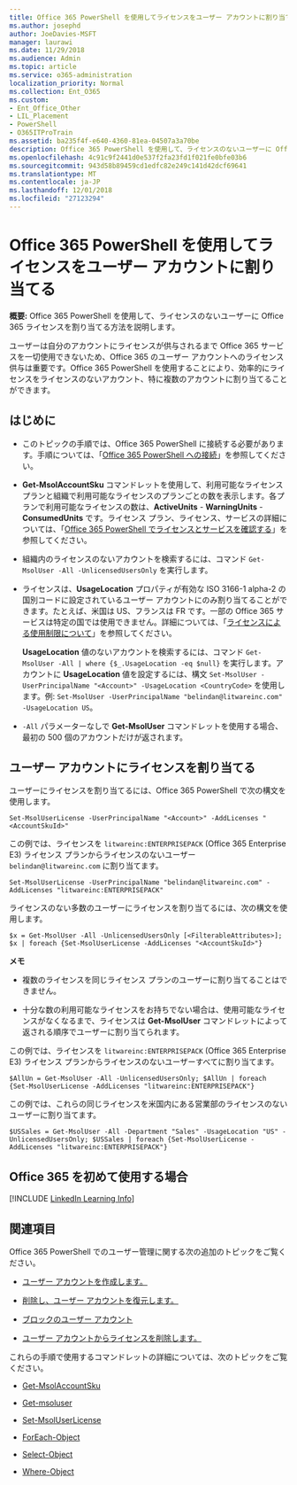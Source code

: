 ```yaml
---
title: Office 365 PowerShell を使用してライセンスをユーザー アカウントに割り当てる
ms.author: josephd
author: JoeDavies-MSFT
manager: laurawi
ms.date: 11/29/2018
ms.audience: Admin
ms.topic: article
ms.service: o365-administration
localization_priority: Normal
ms.collection: Ent_O365
ms.custom:
- Ent_Office_Other
- LIL_Placement
- PowerShell
- O365ITProTrain
ms.assetid: ba235f4f-e640-4360-81ea-04507a3a70be
description: Office 365 PowerShell を使用して、ライセンスのないユーザーに Office 365 ライセンスを割り当てる方法を説明します。
ms.openlocfilehash: 4c91c9f2441d0e537f2fa23fd1f021fe0bfe03b6
ms.sourcegitcommit: 943d58b89459cd1edfc82e249c141d42dcf69641
ms.translationtype: MT
ms.contentlocale: ja-JP
ms.lasthandoff: 12/01/2018
ms.locfileid: "27123294"
---
```

# <a name="assign-licenses-to-user-accounts-with-office-365-powershell"></a>Office 365 PowerShell を使用してライセンスをユーザー アカウントに割り当てる

**概要:** Office 365 PowerShell を使用して、ライセンスのないユーザーに Office 365 ライセンスを割り当てる方法を説明します。
  
ユーザーは自分のアカウントにライセンスが供与されるまで Office 365 サービスを一切使用できないため、Office 365 のユーザー アカウントへのライセンス供与は重要です。Office 365 PowerShell を使用することにより、効率的にライセンスをライセンスのないアカウント、特に複数のアカウントに割り当てることができます。 

## <a name="before-you-begin"></a>はじめに
<a name="RTT"> </a>

- このトピックの手順では、Office 365 PowerShell に接続する必要があります。手順については、「[Office 365 PowerShell への接続](connect-to-office-365-powershell.md)」を参照してください。
    
- **Get-MsolAccountSku** コマンドレットを使用して、利用可能なライセンス プランと組織で利用可能なライセンスのプランごとの数を表示します。各プランで利用可能なライセンスの数は、**ActiveUnits** - **WarningUnits** - **ConsumedUnits** です。ライセンス プラン、ライセンス、サービスの詳細については、「[Office 365 PowerShell でライセンスとサービスを確認する](view-licenses-and-services-with-office-365-powershell.md)」を参照してください。
    
- 組織内のライセンスのないアカウントを検索するには、コマンド  `Get-MsolUser -All -UnlicensedUsersOnly` を実行します。
    
- ライセンスは、**UsageLocation** プロパティが有効な ISO 3166-1 alpha-2 の国別コードに設定されているユーザー アカウントにのみ割り当てることができます。たとえば、米国は US、フランスは FR です。一部の Office 365 サービスは特定の国では使用できません。詳細については、「[ライセンスによる使用制限について](https://go.microsoft.com/fwlink/p/?LinkId=691730)」を参照してください。
    
    **UsageLocation** 値のないアカウントを検索するには、コマンド `Get-MsolUser -All | where {$_.UsageLocation -eq $null}` を実行します。アカウントに **UsageLocation** 値を設定するには、構文 `Set-MsolUser -UserPrincipalName "<Account>" -UsageLocation <CountryCode>` を使用します。例: `Set-MsolUser -UserPrincipalName "belindan@litwareinc.com" -UsageLocation US`。
    
- `-All` パラメーターなしで **Get-MsolUser** コマンドレットを使用する場合、最初の 500 個のアカウントだけが返されます。

## <a name="assigning-licenses-to-user-accounts"></a>ユーザー アカウントにライセンスを割り当てる
    
ユーザーにライセンスを割り当てるには、Office 365 PowerShell で次の構文を使用します。
  
```
Set-MsolUserLicense -UserPrincipalName "<Account>" -AddLicenses "<AccountSkuId>"
```

この例では、ライセンスを `litwareinc:ENTERPRISEPACK` (Office 365 Enterprise E3) ライセンス プランからライセンスのないユーザー `belindan@litwareinc.com` に割り当てます。
  
```
Set-MsolUserLicense -UserPrincipalName "belindan@litwareinc.com" -AddLicenses "litwareinc:ENTERPRISEPACK"
```

ライセンスのない多数のユーザーにライセンスを割り当てるには、次の構文を使用します。
  
```
$x = Get-MsolUser -All -UnlicensedUsersOnly [<FilterableAttributes>]; $x | foreach {Set-MsolUserLicense -AddLicenses "<AccountSkuId>"}
```

 **メモ**
  
- 複数のライセンスを同じライセンス プランのユーザーに割り当てることはできません。
    
- 十分な数の利用可能なライセンスをお持ちでない場合は、使用可能なライセンスがなくなるまで、ライセンスは **Get-MsolUser** コマンドレットによって返される順序でユーザーに割り当てられます。
    
この例では、ライセンスを `litwareinc:ENTERPRISEPACK` (Office 365 Enterprise E3) ライセンス プランからライセンスのないユーザーすべてに割り当てます。
  
```
$AllUn = Get-MsolUser -All -UnlicensedUsersOnly; $AllUn | foreach {Set-MsolUserLicense -AddLicenses "litwareinc:ENTERPRISEPACK"}
```

この例では、これらの同じライセンスを米国内にある営業部のライセンスのないユーザーに割り当てます。
  
```
$USSales = Get-MsolUser -All -Department "Sales" -UsageLocation "US" -UnlicensedUsersOnly; $USSales | foreach {Set-MsolUserLicense -AddLicenses "litwareinc:ENTERPRISEPACK"}
```
  
## <a name="new-to-office-365"></a>Office 365 を初めて使用する場合

[!INCLUDE [LinkedIn Learning Info](../common/office/linkedin-learning-info.md)]

## <a name="see-also"></a>関連項目
<a name="SeeAlso"> </a>

Office 365 PowerShell でのユーザー管理に関する次の追加のトピックをご覧ください。
  
- [ユーザー アカウントを作成します。](create-user-accounts-with-office-365-powershell.md)
    
- [削除し、ユーザー アカウントを復元します。](delete-and-restore-user-accounts-with-office-365-powershell.md)
    
- [ブロックのユーザー アカウント](block-user-accounts-with-office-365-powershell.md)
    
- [ユーザー アカウントからライセンスを削除します。](remove-licenses-from-user-accounts-with-office-365-powershell.md)
    
これらの手順で使用するコマンドレットの詳細については、次のトピックをご覧ください。
  
- [Get-MsolAccountSku](https://go.microsoft.com/fwlink/p/?LinkId=691549)
    
- [Get-msoluser](https://go.microsoft.com/fwlink/p/?LinkId=691543)
    
- [Set-MsolUserLicense](https://go.microsoft.com/fwlink/p/?LinkId=691548)
    
- [ForEach-Object](https://go.microsoft.com/fwlink/p/?LinkId=113300)
    
- [Select-Object](https://go.microsoft.com/fwlink/p/?LinkId=113387)
    
- [Where-Object](https://go.microsoft.com/fwlink/p/?LinkId=113423)
    


